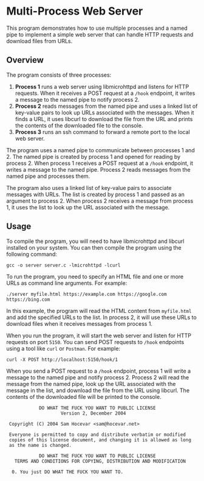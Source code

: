 # Multi-Process Web Server

This program demonstrates how to use multiple processes and a named pipe to implement a simple web server that can handle HTTP requests and download files from URLs.

## Overview

The program consists of three processes:

1. **Process 1** runs a web server using libmicrohttpd and listens for HTTP requests. When it receives a POST request at a `/hook` endpoint, it writes a message to the named pipe to notify process 2.
2. **Process 2** reads messages from the named pipe and uses a linked list of key-value pairs to look up URLs associated with the messages. When it finds a URL, it uses libcurl to download the file from the URL and prints the contents of the downloaded file to the console.
3. **Process 3** runs an ssh command to forward a remote port to the local web server.

The program uses a named pipe to communicate between processes 1 and 2. The named pipe is created by process 1 and opened for reading by process 2. When process 1 receives a POST request at a `/hook` endpoint, it writes a message to the named pipe. Process 2 reads messages from the named pipe and processes them.

The program also uses a linked list of key-value pairs to associate messages with URLs. The list is created by process 1 and passed as an argument to process 2. When process 2 receives a message from process 1, it uses the list to look up the URL associated with the message.

## Usage

To compile the program, you will need to have libmicrohttpd and libcurl installed on your system. You can then compile the program using the following command:

```
gcc -o server server.c -lmicrohttpd -lcurl
```

To run the program, you need to specify an HTML file and one or more URLs as command line arguments. For example:

```
./server myfile.html https://example.com https://google.com https://bing.com
```

In this example, the program will read the HTML content from `myfile.html` and add the specified URLs to the list. In process 2, it will use these URLs to download files when it receives messages from process 1.

When you run the program, it will start the web server and listen for HTTP requests on port `5150`. You can send POST requests to `/hook` endpoints using a tool like `curl` or `Postman`. For example:

```
curl -X POST http://localhost:5150/hook/1
```

When you send a POST request to a `/hook` endpoint, process 1 will write a message to the named pipe and notify process 2. Process 2 will read the message from the named pipe, look up the URL associated with the message in the list, and download the file from the URL using libcurl. The contents of the downloaded file will be printed to the console.

```
            DO WHAT THE FUCK YOU WANT TO PUBLIC LICENSE
                    Version 2, December 2004

 Copyright (C) 2004 Sam Hocevar <sam@hocevar.net>

 Everyone is permitted to copy and distribute verbatim or modified
 copies of this license document, and changing it is allowed as long
 as the name is changed.

            DO WHAT THE FUCK YOU WANT TO PUBLIC LICENSE
   TERMS AND CONDITIONS FOR COPYING, DISTRIBUTION AND MODIFICATION

  0. You just DO WHAT THE FUCK YOU WANT TO.
```